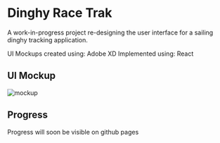 # Dinghy Race Trak

A work-in-progress project re-designing the user interface for a sailing dinghy tracking application.

UI Mockups created using: Adobe XD
Implemented using: React

## UI Mockup
![mockup](https://raw.githubusercontent.com/trbarton/React-DRT-UI/master/mockup.png)

## Progress
Progress will soon be visible on github pages
